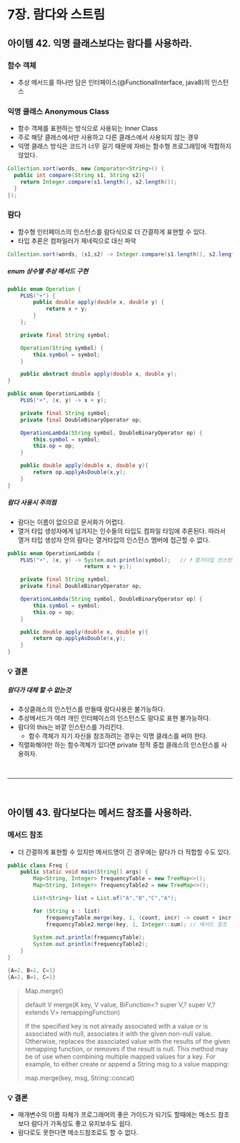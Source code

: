 # 7장. 람다와 스트림

## 아이템 42. 익명 클래스보다는 람다를 사용하라.
### 함수 객체
+ 추상 메서드를 하나만 담은 인터페이스(@FunctionalInterface, java8)의 인스턴스
### 익명 클래스 Anonymous Class
+ 함수 객체를 표현하는 방식으로 사용되는 Inner Class
+ 주로 해당 클래스에서만 사용하고 다른 클래스에서 사용되지 않는 경우
+ 익명 클래스 방식은 코드가 너무 길기 때문에 자바는 함수형 프로그래밍에 적합하지 않았다.
```java
Collection.sort(words, new Comparator<String>() {
  public int compare(String s1, String s2){
    return Integer.compare(s1.length(), s2.length());
  }
});
```
### 람다
+ 함수형 인터페이스의 인스턴스를 람다식으로 더 간결하게 표현할 수 있다.
+ 타입 추론은 컴파일러가 제네릭으로 대신 파악
```java
Collection.sort(words, (s1,s2) -> Integer.compare(s1.length(), s2.length()));
```
##### enum 상수별 추상 메서드 구현
```java
public enum Operation {
    PLUS("+") {
        public double apply(double x, double y) {
            return x + y;
        }
    };

    private final String symbol;

    Operation(String symbol) {
        this.symbol = symbol;
    }

    public abstract double apply(double x, double y);
}
```
```java
public enum OperationLambda {
    PLUS("+", (x, y) -> x + y);

    private final String symbol;
    private final DoubleBinaryOperator op;

    OperationLambda(String symbol, DoubleBinaryOperator op) {
        this.symbol = symbol;
        this.op = op;
    }

    public double apply(double x, double y){
        return op.applyAsDouble(x,y);
    }
}
```
##### 람다 사용시 주의점
+ 람다는 이름이 없으므로 문서화가 어렵다.
+ 열거 타입 생성자에게 넘겨지는 인수들의 타입도 컴파일 타임에 추론된다. 따라서 열거 타입 생성자 안의 람다는 열거타입의 인스턴스 멤버에 접근할 수 없다.
```java
public enum OperationLambda {
    PLUS("+", (x, y) -> System.out.println(symbol);   // ❗️ 열거타입 인스턴스 멤버 접근 불가
                        return x + y;);

    private final String symbol;
    private final DoubleBinaryOperator op;

    OperationLambda(String symbol, DoubleBinaryOperator op) {
        this.symbol = symbol;
        this.op = op;
    }

    public double apply(double x, double y){
        return op.applyAsDouble(x,y);
    }
}
```
### 💡 결론
##### 람다가 대체 할 수 없는것
+ 추상클래스의 인스턴스를 만들때 람다사용은 불가능하다.
+ 추상메서드가 여러 개인 인터페이스의 인스턴스도 람다로 표현 불가능하다.
+ 람다의 this는 바깥 인스턴스를 가리킨다.
  + 함수 객체가 자기 자신을 참조하려는 경우는 익명 클래스를 써야 한다.
+ 직렬화해야만 하는 함수객체가 있다면 private 정적 중첩 클래스의 인스턴스를 사용하자.  

<br><hr><br>

## 아이템 43. 람다보다는 메서드 참조를 사용하라.
### 메서드 참조
+ 더 간결하게 표현할 수 있지만 메서드명이 긴 경우에는 람다가 더 적합할 수도 있다.
```java
public class Freq {
    public static void main(String[] args) {
        Map<String, Integer> frequencyTable = new TreeMap<>();
        Map<String, Integer> frequencyTable2 = new TreeMap<>();

        List<String> list = List.of("A","B","C","A");

        for (String s : list)
            frequencyTable.merge(key, 1, (count, incr) -> count + incr); // 람다
            frequencyTable2.merge(key, 1, Integer::sum); // 메서드 참조
            
        System.out.println(frequencyTable);
        System.out.println(frequencyTable2);
    }
}
```
```java
{A=2, B=1, C=1}
{A=2, B=1, C=1}
```
> Map.merge()
>
> default V merge(K key, V value, BiFunction<? super V,? super V,? extends V> remappingFunction)
>
>If the specified key is not already associated with a value or is associated with null, associates it with the given non-null value. Otherwise, replaces the associated value with the results of the given remapping function, or removes if the result is null. This method may be of use when combining multiple mapped values for a key. For example, to either create or append a String msg to a value mapping:
>
> map.merge(key, msg, String::concat)
### 💡 결론
+ 매개변수의 이름 자체가 프로그래머의 좋은 가이드가 되기도 할때에는 메소드 참조보다 람다가 가독성도 좋고 유지보수도 쉽다.
+ 람다로도 못한다면 메소드참조로도 할 수 없다.







